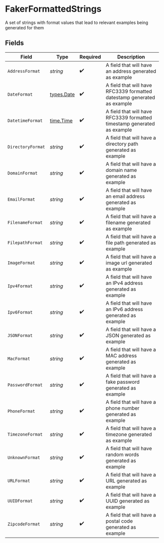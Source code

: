 # FakerFormattedStrings

A set of strings with format values that lead to relevant examples being generated for them


## Fields

| Field                                                                   | Type                                                                    | Required                                                                | Description                                                             |
| ----------------------------------------------------------------------- | ----------------------------------------------------------------------- | ----------------------------------------------------------------------- | ----------------------------------------------------------------------- |
| `AddressFormat`                                                         | *string*                                                                | :heavy_check_mark:                                                      | A field that will have an address generated as example                  |
| `DateFormat`                                                            | [types.Date](../../../types/date.md)                                    | :heavy_check_mark:                                                      | A field that will have RFC3339 formatted datestamp generated as example |
| `DatetimeFormat`                                                        | [time.Time](https://pkg.go.dev/time#Time)                               | :heavy_check_mark:                                                      | A field that will have RFC3339 formatted timestamp generated as example |
| `DirectoryFormat`                                                       | *string*                                                                | :heavy_check_mark:                                                      | A field that will have a directory path generated as example            |
| `DomainFormat`                                                          | *string*                                                                | :heavy_check_mark:                                                      | A field that will have a domain name generated as example               |
| `EmailFormat`                                                           | *string*                                                                | :heavy_check_mark:                                                      | A field that will have an email address generated as example            |
| `FilenameFormat`                                                        | *string*                                                                | :heavy_check_mark:                                                      | A field that will have a filename generated as example                  |
| `FilepathFormat`                                                        | *string*                                                                | :heavy_check_mark:                                                      | A field that will have a file path generated as example                 |
| `ImageFormat`                                                           | *string*                                                                | :heavy_check_mark:                                                      | A field that will have a image url generated as example                 |
| `Ipv4Format`                                                            | *string*                                                                | :heavy_check_mark:                                                      | A field that will have an IPv4 address generated as example             |
| `Ipv6Format`                                                            | *string*                                                                | :heavy_check_mark:                                                      | A field that will have an IPv6 address generated as example             |
| `JSONFormat`                                                            | *string*                                                                | :heavy_check_mark:                                                      | A field that will have a JSON generated as example                      |
| `MacFormat`                                                             | *string*                                                                | :heavy_check_mark:                                                      | A field that will have a MAC address generated as example               |
| `PasswordFormat`                                                        | *string*                                                                | :heavy_check_mark:                                                      | A field that will have a fake password generated as example             |
| `PhoneFormat`                                                           | *string*                                                                | :heavy_check_mark:                                                      | A field that will have a phone number generated as example              |
| `TimezoneFormat`                                                        | *string*                                                                | :heavy_check_mark:                                                      | A field that will have a timezone generated as example                  |
| `UnknownFormat`                                                         | *string*                                                                | :heavy_check_mark:                                                      | A field that will have random words generated as example                |
| `URLFormat`                                                             | *string*                                                                | :heavy_check_mark:                                                      | A field that will have a URL generated as example                       |
| `UUIDFormat`                                                            | *string*                                                                | :heavy_check_mark:                                                      | A field that will have a UUID generated as example                      |
| `ZipcodeFormat`                                                         | *string*                                                                | :heavy_check_mark:                                                      | A field that will have a postal code generated as example               |